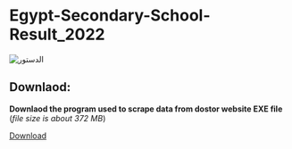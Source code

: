 # Egypt-Secondary-School-Result_2022
![الدستور](https://user-images.githubusercontent.com/41956628/201091315-e3e9a897-cb9a-4eff-aacd-b8e7dc707d18.png)

## Downlaod:
**Downlaod the program used to scrape data from dostor website EXE file** (_file size is about 372 MB_)

<a href="https://drive.google.com/file/d/1tvsWIZM7p2v54DfJum2IfmrcIcaWRbFi/view?usp=sharing">Download</a>

